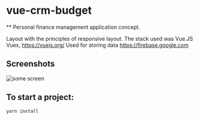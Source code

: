 # vue-crm-budget

** Personal finance management application concept.

Layout with the principles of responsive layout.
The stack used was Vue.JS Vuex, https://vuejs.org/
Used for storing data https://firebase.google.com



## Screenshots
![some screen](/public/img/screenshots) 


## To start a project:

```
yarn install
```
